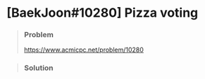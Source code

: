 # [BaekJoon#10280] Pizza voting



> ### Problem
>
> https://www.acmicpc.net/problem/10280



> ### Solution

```java

```
